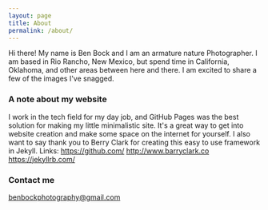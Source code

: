 ```yaml
---
layout: page
title: About
permalink: /about/
---
```


Hi there!
My name is Ben Bock and I am an armature nature Photographer. I am based in Rio Rancho, New Mexico, but spend time in California, Oklahoma, and other areas between here and there. I am excited to share a few of the images I've snagged.

### A note about my website
I work in the tech field for my day job, and GitHub Pages was the best solution for making my little minimalistic site. It's a great way to get into website creation and make some space on the internet for yourself. I also want to say thank you to Berry Clark for creating this easy to use framework in Jekyll.
Links:
https://github.com/
http://www.barryclark.co
https://jekyllrb.com/  



### Contact me

[benbockphotography@gmail.com](mailto:benbockphotography@gmail.com)
